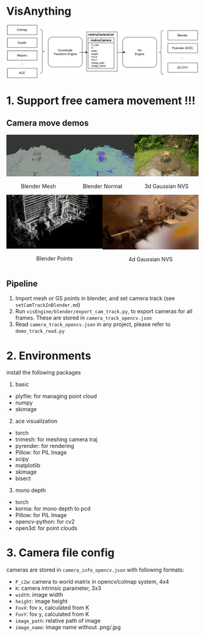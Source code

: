 # VisAnything
![main architecture](./pageImages/camMatrix3.drawio_00.png)

# 1. Support free camera movement !!!

## Camera move demos

<div style="display: flex; justify-content: space-around;">  

  <div style="text-align: center;">  
    <img src="pageImages/cam_track_demo/garden_rend_blender.gif" alt="First GIF" style="width: 400px;"/>  
    <p>Blender Mesh</p>  
  </div>  

  <div style="text-align: center;">  
    <img src="pageImages/cam_track_demo/garden_rend_n_blender.gif" alt="Second GIF" style="width: 400px;"/>  
    <p>Blender Normal</p>  
  </div>  

  <div style="text-align: center;">  
    <img src="pageImages/cam_track_demo/garden_rend_gs.gif" alt="Third GIF" style="width: 400px;"/>  
    <p>3d Gaussian NVS</p>  
  </div>  

</div>

<div style="display: flex; justify-content: space-around;">  

  <div style="text-align: center;">  
    <img src="pageImages/cam_track_demo/flame_steak_points_blender.gif" alt="xx GIF" style="width: 400px;"/>  
    <p>Blender Points</p>  
  </div>  

  <div style="text-align: center;">  
    <img src="pageImages/cam_track_demo/flame_steak_rend_gs.gif" alt="xxx GIF" style="width: 400px;"/>  
    <p>4d Gaussian NVS</p>  
  </div>

</div>

## Pipeline
1. Import mesh or GS points in blender, and set camera track (see `setCamTrackInBlender.md`)
2. Run `visEngine/blender/export_cam_track.py`, to export cameras for all frames. These are
stored in `camera_track_opencv.json`
3. Read `camera_track_opencv.json` in any project, please refer to `demo_track_read.py`


# 2. Environments
install the following packages

1. basic
- plyfile: for managing point cloud
- numpy
- skimage

2. ace visualization
- torch
- trimesh: for meshing camera traj
- pyrender: for rendering
- Pillow: for PIL Image
- scipy
- matplotlib
- skimage
- bisect

3. mono depth
- torch
- kornia: for mono depth to pcd
- Pillow: for PIL Image
- opencv-python: for cv2
- open3d: for point clouds

# 3. Camera file config
cameras are stored in `camera_info_opencv.json` with following formats:
- `P_c2w`: camera to world matrix in opencv/colmap system, 4x4
- `K`: camera intrinsic parameter, 3x3
- `width`: image width
- `height`: image height
- `FovX`: fov x, calculated from K
- `FovY`: fov y, calculated from K
- `image_path`: relative path of image
- `image_name`: image name without .png/.jpg

